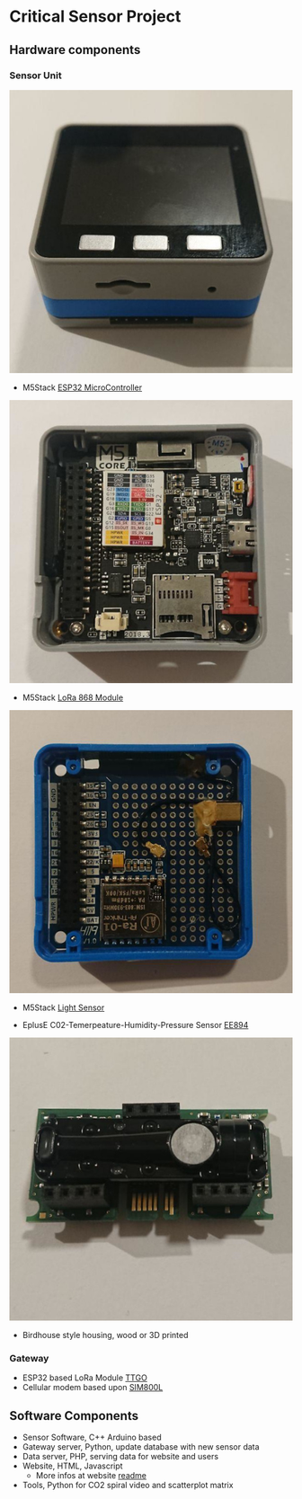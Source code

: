 # Critical Sensor Project

## Hardware components
### Sensor Unit
  ![Controller](https://raw.githubusercontent.com/digital-codes/critical-sensor/master/assets/controller-side.jpg)
  
 * M5Stack [ESP32 MicroController](https://docs.m5stack.com/#/en/core/gray)
 
  ![C-bottom](https://raw.githubusercontent.com/digital-codes/critical-sensor/master/assets/controller-bottom.jpg)
  
 * M5Stack [LoRa 868 Module](https://docs.m5stack.com/#/en/module/lora868)
 
  ![Lora](https://raw.githubusercontent.com/digital-codes/critical-sensor/master/assets/lora-bottom.jpg)

 * M5Stack [Light Sensor](https://docs.m5stack.com/#/en/unit/light)
 
 * EplusE C02-Temerpeature-Humidity-Pressure Sensor [EE894](http://downloads.epluse.com/fileadmin/data/product/ee894/datasheet_EE894.pdf)
 
  ![EE894](https://raw.githubusercontent.com/digital-codes/critical-sensor/master/assets/ee894.jpg)

* Birdhouse style housing, wood or 3D printed
 
 ### Gateway
  * ESP32 based LoRa Module [TTGO](http://www.lilygo.cn/prod_view.aspx?TypeId=50003&Id=1134&FId=t3:50003:3)
  * Cellular modem based upon [SIM800L](https://www.simcom.com/product/SIM800.html)
  
## Software Components
 * Sensor Software, C++ Arduino based
 * Gateway server, Python, update database with new sensor data
 * Data server, PHP, serving data for website and users
 * Website, HTML, Javascript
   * More infos at website [readme](https://github.com/digital-codes/critical-sensor/blob/master/website/readme.md)
 * Tools, Python for CO2 spiral video and scatterplot matrix
 
 

 
 
